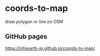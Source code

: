 # coords-to-map
draw polygon or line on OSM

## GitHub pages 
 <https://infoearth-jp.github.io/coords-to-map/> 
 